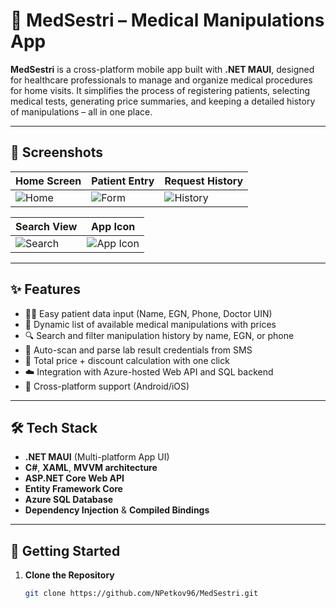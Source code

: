 # 🏥 MedSestri – Medical Manipulations App

**MedSestri** is a cross-platform mobile app built with **.NET MAUI**, designed for healthcare professionals to manage and organize medical procedures for home visits. It simplifies the process of registering patients, selecting medical tests, generating price summaries, and keeping a detailed history of manipulations – all in one place.

---

## 📸 Screenshots

| Home Screen | Patient Entry | Request History |
|-------------|----------------|------------------|
| ![Home](https://github.com/NPetkov96/MedSestri/blob/master/MedSestriManipulations/Resources/Screenshots/splash.jpg) | ![Form](https://github.com/NPetkov96/MedSestri/blob/master/MedSestriManipulations/Resources/Screenshots/form.jpg) | ![History](https://github.com/NPetkov96/MedSestri/blob/master/MedSestriManipulations/Resources/Screenshots/history.jpg) |

| Search View | App Icon |
|-------------|-----------|
| ![Search](https://github.com/NPetkov96/MedSestri/blob/master/MedSestriManipulations/Resources/Screenshots/search.jpg) | ![App Icon](https://github.com/NPetkov96/MedSestri/blob/master/MedSestriManipulations/Resources/Screenshots/app_icon.jpg) |

---

## ✨ Features

- 👩‍⚕️ Easy patient data input (Name, EGN, Phone, Doctor UIN)
- 🧪 Dynamic list of available medical manipulations with prices
- 🔍 Search and filter manipulation history by name, EGN, or phone
- 💬 Auto-scan and parse lab result credentials from SMS
- 📄 Total price + discount calculation with one click
- ☁️ Integration with Azure-hosted Web API and SQL backend
- 📱 Cross-platform support (Android/iOS)

---

## 🛠️ Tech Stack

- **.NET MAUI** (Multi-platform App UI)
- **C#**, **XAML**, **MVVM architecture**
- **ASP.NET Core Web API**
- **Entity Framework Core**
- **Azure SQL Database**
- **Dependency Injection** & **Compiled Bindings**

---

## 🚀 Getting Started

1. **Clone the Repository**
   ```bash
   git clone https://github.com/NPetkov96/MedSestri.git
